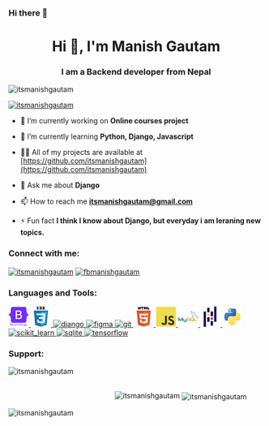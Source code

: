 ### Hi there 👋
<h1 align="center">Hi 👋, I'm Manish Gautam</h1>
<h3 align="center">I am a Backend developer from Nepal</h3>

<p align="left"> <img src="https://komarev.com/ghpvc/?username=itsmanishgautam&label=Profile%20views&color=0e75b6&style=flat" alt="itsmanishgautam" /> </p>

<p align="left"> <a href="https://github.com/ryo-ma/github-profile-trophy"><img src="https://github-profile-trophy.vercel.app/?username=itsmanishgautam" alt="itsmanishgautam" /></a> </p>

- 🔭 I’m currently working on **Online courses project**

- 🌱 I’m currently learning **Python, Django, Javascript**

- 👨‍💻 All of my projects are available at [https://github.com/itsmanishgautam](https://github.com/itsmanishgautam)

- 💬 Ask me about **Django**

- 📫 How to reach me **itsmanishgautam@gmail.com**

- ⚡ Fun fact **I think I know about Django, but everyday i am leraning new topics.**

<h3 align="left">Connect with me:</h3>
<p align="left">
<a href="https://linkedin.com/in/itsmanishgautam" target="blank"><img align="center" src="https://raw.githubusercontent.com/rahuldkjain/github-profile-readme-generator/master/src/images/icons/Social/linked-in-alt.svg" alt="itsmanishgautam" height="30" width="40" /></a>
<a href="https://fb.com/fbmanishgautam" target="blank"><img align="center" src="https://raw.githubusercontent.com/rahuldkjain/github-profile-readme-generator/master/src/images/icons/Social/facebook.svg" alt="fbmanishgautam" height="30" width="40" /></a>
</p>

<h3 align="left">Languages and Tools:</h3>
<p align="left"> <a href="https://getbootstrap.com" target="_blank" rel="noreferrer"> <img src="https://raw.githubusercontent.com/devicons/devicon/master/icons/bootstrap/bootstrap-plain-wordmark.svg" alt="bootstrap" width="40" height="40"/> </a> <a href="https://www.w3schools.com/css/" target="_blank" rel="noreferrer"> <img src="https://raw.githubusercontent.com/devicons/devicon/master/icons/css3/css3-original-wordmark.svg" alt="css3" width="40" height="40"/> </a> <a href="https://www.djangoproject.com/" target="_blank" rel="noreferrer"> <img src="https://cdn.worldvectorlogo.com/logos/django.svg" alt="django" width="40" height="40"/> </a> <a href="https://www.figma.com/" target="_blank" rel="noreferrer"> <img src="https://www.vectorlogo.zone/logos/figma/figma-icon.svg" alt="figma" width="40" height="40"/> </a> <a href="https://git-scm.com/" target="_blank" rel="noreferrer"> <img src="https://www.vectorlogo.zone/logos/git-scm/git-scm-icon.svg" alt="git" width="40" height="40"/> </a> <a href="https://www.w3.org/html/" target="_blank" rel="noreferrer"> <img src="https://raw.githubusercontent.com/devicons/devicon/master/icons/html5/html5-original-wordmark.svg" alt="html5" width="40" height="40"/> </a> <a href="https://developer.mozilla.org/en-US/docs/Web/JavaScript" target="_blank" rel="noreferrer"> <img src="https://raw.githubusercontent.com/devicons/devicon/master/icons/javascript/javascript-original.svg" alt="javascript" width="40" height="40"/> </a> <a href="https://www.mysql.com/" target="_blank" rel="noreferrer"> <img src="https://raw.githubusercontent.com/devicons/devicon/master/icons/mysql/mysql-original-wordmark.svg" alt="mysql" width="40" height="40"/> </a> <a href="https://pandas.pydata.org/" target="_blank" rel="noreferrer"> <img src="https://raw.githubusercontent.com/devicons/devicon/2ae2a900d2f041da66e950e4d48052658d850630/icons/pandas/pandas-original.svg" alt="pandas" width="40" height="40"/> </a> <a href="https://www.python.org" target="_blank" rel="noreferrer"> <img src="https://raw.githubusercontent.com/devicons/devicon/master/icons/python/python-original.svg" alt="python" width="40" height="40"/> </a> <a href="https://scikit-learn.org/" target="_blank" rel="noreferrer"> <img src="https://upload.wikimedia.org/wikipedia/commons/0/05/Scikit_learn_logo_small.svg" alt="scikit_learn" width="40" height="40"/> </a> <a href="https://www.sqlite.org/" target="_blank" rel="noreferrer"> <img src="https://www.vectorlogo.zone/logos/sqlite/sqlite-icon.svg" alt="sqlite" width="40" height="40"/> </a> <a href="https://www.tensorflow.org" target="_blank" rel="noreferrer"> <img src="https://www.vectorlogo.zone/logos/tensorflow/tensorflow-icon.svg" alt="tensorflow" width="40" height="40"/> </a> </p>

<h3 align="left">Support:</h3>
<p><a href="https://www.buymeacoffee.com/itsmanishgautam"> <img align="left" src="https://cdn.buymeacoffee.com/buttons/v2/default-yellow.png" height="50" width="210" alt="itsmanishgautam" /></a></p><br><br>

<p><img align="left" src="https://github-readme-stats.vercel.app/api/top-langs?username=itsmanishgautam&show_icons=true&locale=en&layout=compact" alt="itsmanishgautam" /></p>

<p>&nbsp;<img align="center" src="https://github-readme-stats.vercel.app/api?username=itsmanishgautam&show_icons=true&locale=en" alt="itsmanishgautam" /></p>

<p><img align="center" src="https://github-readme-streak-stats.herokuapp.com/?user=itsmanishgautam&" alt="itsmanishgautam" /></p>

